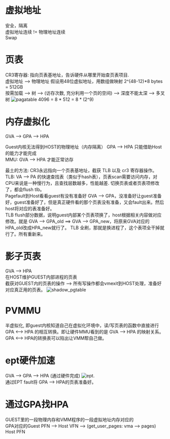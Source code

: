 # 虚拟地址
安全，隔离  
虚拟地址连续 != 物理地址连续  
Swap

# 页表
CR3寄存器: 指向页表基地址，告诉硬件从哪里开始查页表项目.  
虚拟地址 --> 物理地址 假设用48位虚拟地址，用数组做映射 2^(48-12)*8 bytes = 512GB  
按需加载 --> 树 --> (访存次数, 充分利用一个页的空间) --> 深度不能太深 --> 多叉树 
![pagatable](https://img-blog.csdnimg.cn/img_convert/054250bdc15b16c1980bfe37eb24a7b7.png)
4096 = 8 * 512 = 8 * (2^9)
# 内存虚拟化
GVA --> GPA --> HPA  

Guest内核无法得到HOST的物理地址（内存隔离） 
GPA --> HPA 只能借助Host的能力才能完成  
MMU: GVA --> HPA 才能正常访存  

最土的方法: CR3永远指向一个页表基地址，截获 TLB 以及 cr3 寄存器操作。  
TLB: VA --> PA 的快速查找表（类似于hash表），页表scan需要访问内存，对CPU来说是一种慢行为，且查找层数越多，性能越差. 切换页表或者页表项修改了，都会flush tlb。    
Pagefault到Host看看guest有没有准备好 GVA --> GPA，没准备好让guest准备好，guest准备好了，但是真正硬件看的那个页表没有准备，又会fault出来。然后host将对应的表准备好。  
TLB flush部分数据，说明guest内部某个页表项换了，host根据相关内容做对应修改。就是 GVA --> GPA_old ==> GVA --> GPA_new，将原来GVA对应的HPA_old改成HPA_new就行了。 
TLB 全刷，那就是换进程了，这个表项全干掉就行了。所有重新来。  

# 影子页表
GVA --> HPA  
在HOST维护GUEST内部进程的页表  
截获对GUEST内的页表的操作 --> 所有写操作都会vmexit到HOST处理，准备好对应真正用的页表。
![shadow_pgtable](https://rayanfam.com/assets/images/shadow-page-tables-1.png)

# PVMMU
半虚拟化, 即guest内核知道自己在虚拟化环境中，读/写页表的函数中直接进行 GPA <--> HPA 的相互转换。即让硬件MMU看到的是 GVA --> HPA 的映射关系。  
GPA <--> HPA的转换表可以陷出让VMM帮自己做。

# ept硬件加速
GVA --> GPA --> HPA (通过硬件完成)
![ept](https://img2020.cnblogs.com/blog/774036/202104/774036-20210415150835736-1973177805.png).  
通过EPT fault将 GPA --> HPA的页表准备好。

# 通过GPA找HPA
GUEST里的一段物理内存和VMM程序的一段虚拟地址内存对应的  
GPA对应的Guest PFN --> Host VFN --> (get_user_pages: vma --> pages) Host PFN
